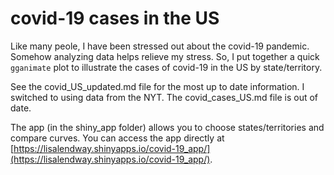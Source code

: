 # covid-19 cases in the US

Like many peole, I have been stressed out about the covid-19 pandemic. Somehow analyzing data helps relieve my stress. So, I put together a quick `gganimate` plot to illustrate the cases of covid-19 in the US by state/territory.

See the covid_US_updated.md file for the most up to date information. I switched to using data from the NYT. The covid_cases_US.md file is out of date. 

The app (in the shiny_app folder) allows you to choose states/territories and compare curves. You can access the app directly at [https://lisalendway.shinyapps.io/covid-19_app/](https://lisalendway.shinyapps.io/covid-19_app/).
